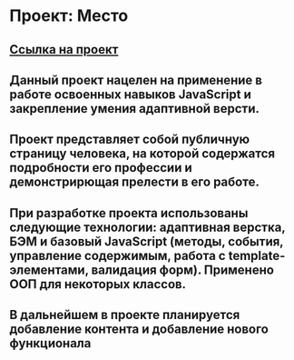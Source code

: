 # Проект: Место

## [Ссылка на проект](https://vladislavsmirnovs.github.io/mesto/)

## Данный проект нацелен на применение в работе освоенных навыков JavaScript и закрепление умения адаптивной версти.

## Проект представляет собой публичную страницу человека, на которой содержатся подробности его профессии и демонстрирющая прелести в его работе.

## При разработке проекта использованы следующие технологии: адаптивная верстка, БЭМ и базовый JavaScript (методы, события, управление содержимым, работа с template-элементами, валидация форм). Применено ООП для некоторых классов.

## В дальнейшем в проекте планируется добавление контента и добавление нового функционала
